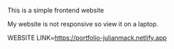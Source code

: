 This is a simple frontend website<br>

My website is not responsive so view it on a laptop.<br>

WEBSITE LINK=https://portfolio-julianmack.netlify.app
